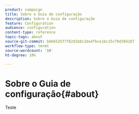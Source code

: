 ```yaml
---
product: campaign
title: Sobre o Guia de configuração
description: Sobre o Guia de configuração
feature: Configuration
audience: configuration
content-type: reference
topic-tags: about
source-git-commit: b666535f7f82d1b8c2da4fbce1bc25cf8d39d187
workflow-type: tm+mt
source-wordcount: '10'
ht-degree: 10%

---
```



# Sobre o Guia de configuração{#about}



Teste


